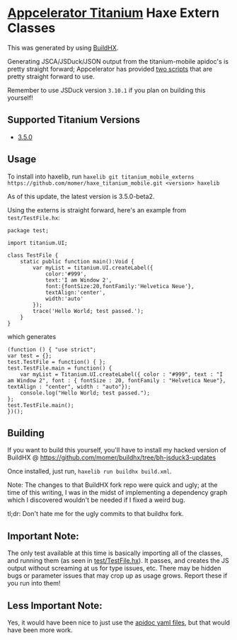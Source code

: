# [Appcelerator Titanium](http://www.appcelerator.com/titanium/) Haxe Extern Classes

This was generated by using [BuildHX](https://github.com/jgranick/buildhx).

Generating JSCA/JSDuck/JSON output from the titanium-mobile apidoc's is pretty straight forward; Appcelerator has provided [two scripts](https://github.com/appcelerator/titanium_mobile/tree/master/apidoc) that are pretty straight forward to use.

Remember to use JSDuck version `3.10.1` if you plan on building this yourself!

## Supported Titanium Versions
- [3.5.0](https://github.com/momer/haxe_titanium_mobile/releases/tag/3.5.0-beta2)

## Usage
To install into haxelib, run `haxelib git titanium_mobile_externs https://github.com/momer/haxe_titanium_mobile.git <version> haxelib`

As of this update, the latest version is 3.5.0-beta2.

Using the externs is straight forward, here's an example from `test/TestFile.hx`:

	package test;

	import titanium.UI;

	class TestFile {
		static public function main():Void {
			var myList = titanium.UI.createLabel({
				color:'#999',
				text:'I am Window 2',
				font:{fontSize:20,fontFamily:'Helvetica Neue'},
				textAlign:'center',
				width:'auto'
			});
			trace('Hello World; test passed.');
		}
	}

which generates

	(function () { "use strict";
	var test = {};
	test.TestFile = function() { };
	test.TestFile.main = function() {
		var myList = Titanium.UI.createLabel({ color : "#999", text : "I am Window 2", font : { fontSize : 20, fontFamily : "Helvetica Neue"}, textAlign : "center", width : "auto"});
		console.log("Hello World; test passed.");
	};
	test.TestFile.main();
	})();

## Building
If you want to build this yourself, you'll have to install my hacked version of BuildHX @ https://github.com/momer/buildhx/tree/bh-jsduck3-updates

Once installed, just run, `haxelib run buildhx build.xml`.

Note: The changes to that BuildHX fork repo were quick and ugly; at the time of this writing, I was in the midst of implementing a dependency graph which I discovered wouldn't be needed if I fixed a weird bug.

tl;dr: Don't hate me for the ugly commits to that buildhx fork.

## Important Note:
The only test available at this time is basically importing all of the classes, and running them (as seen in [test/TestFile.hx](https://github.com/momer/haxe_titanium_mobile/blob/master/test/test/TestFile.hx)). It passes, and creates the JS output without screaming at us for type issues, etc. There may be hidden bugs or parameter issues that may crop up as usage grows. Report these if you run into them!

## Less Important Note:
Yes, it would have been nice to just use the [apidoc yaml files](https://github.com/appcelerator/titanium_mobile/tree/master/apidoc/Titanium), but that would have been more work.
